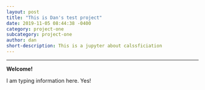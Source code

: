 ```yaml
---
layout: post
title: "This is Dan's test project"
date: 2019-11-05 08:44:38 -0400
category: project-one
subcategory: project-one
author: dan
short-description: This is a jupyter about calssficiation
---
```

-----
**Welcome!**

I am typing information here. Yes!
